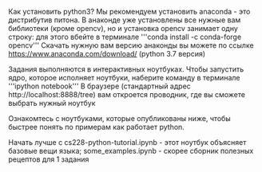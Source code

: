 Как установить python3?
Мы рекомендуем установить anaconda - это дистрибутив питона. В анаконде уже установлены все нужные вам библиотеки (кроме opencv), но и установка opencv занимает одну строку: для этого вбейте в терминале '''conda install -c conda-forge opencv'''
Скачать нужную вам версию анаконды вы можете по ссылке https://www.anaconda.com/download/ (python 3.7 версия)

Задания выполняются в интерактивных ноутбуках. Чтобы запустить ядро, которое исполняет ноутбуки, наберите команду в терминале '''ipython notebook'''
В браузере (стандартный адрес http://localhost:8888/tree) вам откроется проводник, где вы сможете выбрать нужный ноутбук

Ознакомтесь с ноутбуками, которые опубликованы ниже, чтобы быстрее понять по примерам как работает python.

Начать лучше с cs228-python-tutorial.ipynb - этот ноутбук объясняет базовые вещи языка; some_examples.ipynb - скорее сборник полезных рецептов для 1 задания


